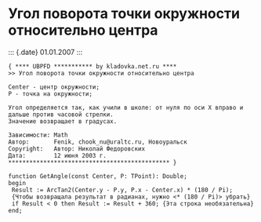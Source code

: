 Угол поворота точки окружности относительно центра
==================================================

::: {.date}
01.01.2007
:::

     
    { **** UBPFD *********** by kladovka.net.ru ****
    >> Угол поворота точки окружности относительно центра
     
    Center - центр окружности;
    P - точка на окружности;
     
    Угол определяется так, как учили в школе: от нуля по оси X вправо и дальше против часовой стрелки.
    Значение возвращает в градусах.
     
    Зависимости: Math
    Автор:       Fenik, chook_nu@uraltc.ru, Новоуральск
    Copyright:   Автор: Николай Федоровских
    Дата:        12 июня 2003 г.
    ********************************************** }
     
    function GetAngle(const Center, P: TPoint): Double;
    begin
     Result := ArcTan2(Center.y - P.y, P.x - Center.x) * (180 / Pi);
     {Чтобы возвращала результат в радианах, нужно <* (180 / Pi)> убрать}
     if Result < 0 then Result := Result + 360; {Эта строка необязательна}
    end;
